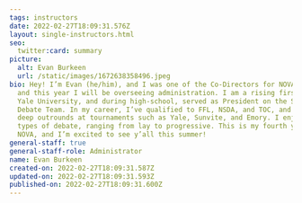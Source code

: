 ```yaml
---
tags: instructors
date: 2022-02-27T18:09:31.576Z
layout: single-instructors.html
seo:
  twitter:card: summary
picture:
  alt: Evan Burkeen
  url: /static/images/1672638358496.jpeg
bio: Hey! I’m Evan (he/him), and I was one of the Co-Directors for NOVA 2022,
  and this year I will be overseeing administration. I am a rising first-year at
  Yale University, and during high-school, served as President on the Speech &
  Debate Team. In my career, I’ve qualified to FFL, NSDA, and TOC, and reached
  deep outrounds at tournaments such as Yale, Sunvite, and Emory. I enjoy all
  types of debate, ranging from lay to progressive. This is my fourth year at
  NOVA, and I’m excited to see y’all this summer!
general-staff: true
general-staff-role: Administrator
name: Evan Burkeen
created-on: 2022-02-27T18:09:31.587Z
updated-on: 2022-02-27T18:09:31.593Z
published-on: 2022-02-27T18:09:31.600Z
---
```


